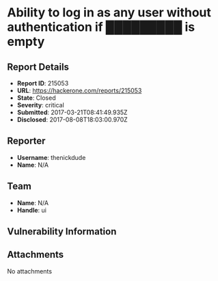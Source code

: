 # Ability to log in as any user without authentication if █████████ is empty

## Report Details
- **Report ID**: 215053
- **URL**: https://hackerone.com/reports/215053
- **State**: Closed
- **Severity**: critical
- **Submitted**: 2017-03-21T08:41:49.935Z
- **Disclosed**: 2017-08-08T18:03:00.970Z

## Reporter
- **Username**: thenickdude
- **Name**: N/A

## Team
- **Name**: N/A
- **Handle**: ui

## Vulnerability Information


## Attachments
No attachments
